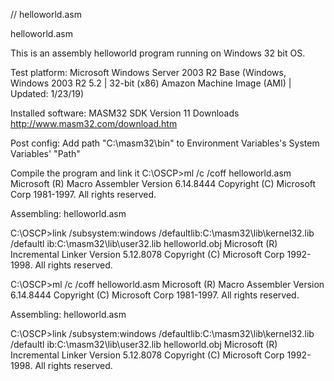 // helloworld.asm

helloworld.asm

This is an assembly helloworld program running on Windows 32 bit OS.

Test platform: Microsoft Windows Server 2003 R2 Base (Windows, Windows 2003 R2 5.2 | 32-bit (x86) Amazon Machine Image (AMI) | Updated: 1/23/19)

Installed software:
MASM32 SDK Version 11 Downloads
http://www.masm32.com/download.htm

Post config:
Add path "C:\masm32\bin" to Environment Variables's System Variables' "Path"

Compile the program and link it
C:\OSCP>ml /c /coff helloworld.asm
Microsoft (R) Macro Assembler Version 6.14.8444
Copyright (C) Microsoft Corp 1981-1997.  All rights reserved.

 Assembling: helloworld.asm

C:\OSCP>link /subsystem:windows /defaultlib:C:\masm32\lib\kernel32.lib /defaultl
ib:C:\masm32\lib\user32.lib helloworld.obj
Microsoft (R) Incremental Linker Version 5.12.8078
Copyright (C) Microsoft Corp 1992-1998. All rights reserved.


C:\OSCP>ml /c /coff helloworld.asm
Microsoft (R) Macro Assembler Version 6.14.8444
Copyright (C) Microsoft Corp 1981-1997.  All rights reserved.

 Assembling: helloworld.asm

C:\OSCP>link /subsystem:windows /defaultlib:C:\masm32\lib\kernel32.lib /defaultl
ib:C:\masm32\lib\user32.lib helloworld.obj
Microsoft (R) Incremental Linker Version 5.12.8078
Copyright (C) Microsoft Corp 1992-1998. All rights reserved.
